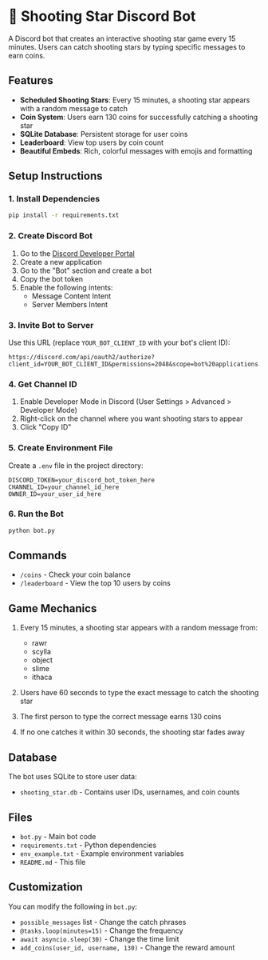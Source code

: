 # 🌠 Shooting Star Discord Bot

A Discord bot that creates an interactive shooting star game every 15 minutes. Users can catch shooting stars by typing specific messages to earn coins.

## Features

- **Scheduled Shooting Stars**: Every 15 minutes, a shooting star appears with a random message to catch
- **Coin System**: Users earn 130 coins for successfully catching a shooting star
- **SQLite Database**: Persistent storage for user coins
- **Leaderboard**: View top users by coin count
- **Beautiful Embeds**: Rich, colorful messages with emojis and formatting

## Setup Instructions

### 1. Install Dependencies

```bash
pip install -r requirements.txt
```

### 2. Create Discord Bot

1. Go to the [Discord Developer Portal](https://discord.com/developers/applications)
2. Create a new application
3. Go to the "Bot" section and create a bot
4. Copy the bot token
5. Enable the following intents:
   - Message Content Intent
   - Server Members Intent

### 3. Invite Bot to Server

Use this URL (replace `YOUR_BOT_CLIENT_ID` with your bot's client ID):
```
https://discord.com/api/oauth2/authorize?client_id=YOUR_BOT_CLIENT_ID&permissions=2048&scope=bot%20applications.commands
```

### 4. Get Channel ID

1. Enable Developer Mode in Discord (User Settings > Advanced > Developer Mode)
2. Right-click on the channel where you want shooting stars to appear
3. Click "Copy ID"

### 5. Create Environment File

Create a `.env` file in the project directory:

```env
DISCORD_TOKEN=your_discord_bot_token_here
CHANNEL_ID=your_channel_id_here
OWNER_ID=your_user_id_here
```

### 6. Run the Bot

```bash
python bot.py
```

## Commands

- `/coins` - Check your coin balance
- `/leaderboard` - View the top 10 users by coins

## Game Mechanics

1. Every 15 minutes, a shooting star appears with a random message from:
   - rawr
   - scylla
   - object
   - slime
   - ithaca

2. Users have 60 seconds to type the exact message to catch the shooting star

3. The first person to type the correct message earns 130 coins

4. If no one catches it within 30 seconds, the shooting star fades away

## Database

The bot uses SQLite to store user data:
- `shooting_star.db` - Contains user IDs, usernames, and coin counts

## Files

- `bot.py` - Main bot code
- `requirements.txt` - Python dependencies
- `env_example.txt` - Example environment variables
- `README.md` - This file

## Customization

You can modify the following in `bot.py`:
- `possible_messages` list - Change the catch phrases
- `@tasks.loop(minutes=15)` - Change the frequency
- `await asyncio.sleep(30)` - Change the time limit
- `add_coins(user_id, username, 130)` - Change the reward amount 